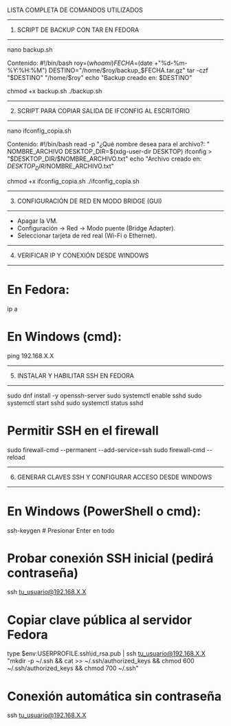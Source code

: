 
LISTA COMPLETA DE COMANDOS UTILIZADOS

--------------------------------------------------------
1. SCRIPT DE BACKUP CON TAR EN FEDORA
--------------------------------------------------------
nano backup.sh

Contenido:
#!/bin/bash
roy=$(whoami)
FECHA=$(date +"%d-%m-%Y:%H:%M")
DESTINO="/home/$roy/backup_$FECHA.tar.gz"
tar -czf "$DESTINO" "/home/$roy"
echo "Backup creado en: $DESTINO"

chmod +x backup.sh
./backup.sh

--------------------------------------------------------
2. SCRIPT PARA COPIAR SALIDA DE IFCONFIG AL ESCRITORIO
--------------------------------------------------------
nano ifconfig_copia.sh

Contenido:
#!/bin/bash
read -p "¿Qué nombre desea para el archivo?: " NOMBRE_ARCHIVO
DESKTOP_DIR=$(xdg-user-dir DESKTOP)
ifconfig > "$DESKTOP_DIR/$NOMBRE_ARCHIVO.txt"
echo "Archivo creado en: $DESKTOP_DIR/$NOMBRE_ARCHIVO.txt"

chmod +x ifconfig_copia.sh
./ifconfig_copia.sh

--------------------------------------------------------
3. CONFIGURACIÓN DE RED EN MODO BRIDGE (GUI)
--------------------------------------------------------
- Apagar la VM.
- Configuración → Red → Modo puente (Bridge Adapter).
- Seleccionar tarjeta de red real (Wi-Fi o Ethernet).

--------------------------------------------------------
4. VERIFICAR IP Y CONEXIÓN DESDE WINDOWS
--------------------------------------------------------
# En Fedora:
ip a

# En Windows (cmd):
ping 192.168.X.X

--------------------------------------------------------
5. INSTALAR Y HABILITAR SSH EN FEDORA
--------------------------------------------------------
sudo dnf install -y openssh-server
sudo systemctl enable sshd
sudo systemctl start sshd
sudo systemctl status sshd

# Permitir SSH en el firewall
sudo firewall-cmd --permanent --add-service=ssh
sudo firewall-cmd --reload

--------------------------------------------------------
6. GENERAR CLAVES SSH Y CONFIGURAR ACCESO DESDE WINDOWS
--------------------------------------------------------
# En Windows (PowerShell o cmd):
ssh-keygen         # Presionar Enter en todo

# Probar conexión SSH inicial (pedirá contraseña)
ssh tu_usuario@192.168.X.X

# Copiar clave pública al servidor Fedora
type $env:USERPROFILE\.ssh\id_rsa.pub | ssh tu_usuario@192.168.X.X "mkdir -p ~/.ssh && cat >> ~/.ssh/authorized_keys && chmod 600 ~/.ssh/authorized_keys && chmod 700 ~/.ssh"

# Conexión automática sin contraseña
ssh tu_usuario@192.168.X.X
